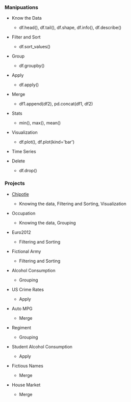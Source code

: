 ### Manipuations
- Know the Data
  * df.head(), df.tail(), df.shape, df.info(), df.describe()

- Filter and Sort
  * df.sort_values()

- Group
  * df.groupby()

- Apply
  * df.apply()

- Merge
  * df1.append(df2), pd.concat(df1, df2)

- Stats
  * min(), max(), mean()

- Visualization
  * df.plot(), df.plot(kind='bar')

- Time Series

- Delete
  * df.drop()

### Projects
- [Chipotle](https://github.com/lijing0913/Real-World-Data-Manipulation-in-Pandas/blob/main/Chipotle.ipynb)
  * Knowing the data, Filtering and Sorting, Visualization

- Occupation
  * Knowing the data, Grouping

- Euro2012
  * Filtering and Sorting

- Fictional Army
  * Filtering and Sorting

- Alcohol Consumption
  * Grouping

- US Crime Rates
  * Apply

- Auto MPG
  * Merge

- Regiment
  * Grouping

- Student Alcohol Consumption
  * Apply

- Fictious Names
  * Merge

- House Market
  * Merge
